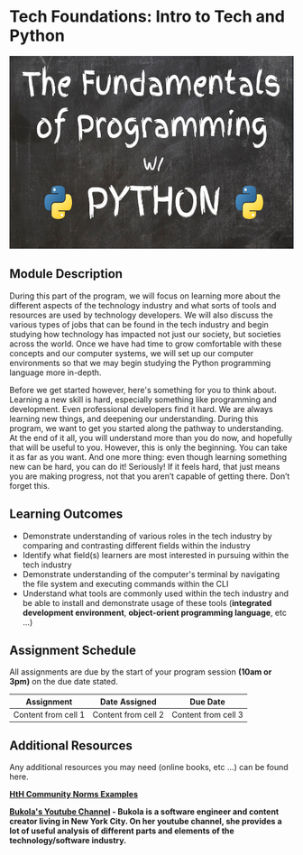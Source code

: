 # Tech Foundations: Intro to Tech and Python

<img alt="Intro to Python" src="../images/python.png" height="342px" width="100%">

## Module Description

During this part of the program, we will focus on learning more about the different aspects of the technology industry and what sorts of tools and resources are used by technology developers. We will also discuss the various types of jobs that can be found in the tech industry and begin studying how technology has impacted not just our society, but societies across the world. Once we have had time to grow comfortable with these concepts and our computer systems, we will set up our computer environments so that we may begin studying the Python programming language more in-depth.

Before we get started however, here's something for you to think about. Learning a new skill is hard, especially something like programming and development. Even professional developers find it hard. We are always learning new things, and deepening our understanding. During this program, we want to get you started along the pathway to understanding. At the end of it all, you will understand more than you do now, and hopefully that will be useful to you. However, this is only the beginning. You can take it as far as you want. And one more thing: even though learning something new can be hard, you can do it! Seriously! If it feels hard, that just means you are making progress, not that you aren’t capable of getting there. Don’t forget this.

## Learning Outcomes

* Demonstrate understanding of various roles in the tech industry by comparing and contrasting different fields within the industry
* Identify what field(s) learners are most interested in pursuing within the tech industry
* Demonstrate understanding of the computer's terminal by navigating the file system and executing commands within the CLI
* Understand what tools are commonly used within the tech industry and be able to install and demonstrate usage of these tools (**integrated development environment**, **object-orient programming language**, etc ...)

## Assignment Schedule

All assignments are due by the start of your program session **(10am or 3pm)**  on the due date stated.

Assignment | Date Assigned | Due Date
---------- | ------------- | -------- 
Content from cell 1 | Content from cell 2  | Content from cell 3 

## Additional Resources

Any additional resources you may need (online books, etc ...) can be found here.

**[HtH Community Norms Examples](https://docs.google.com/document/d/1OXsOziwQqIKLQ-wkS7Uu1WkNJPytA05Uokyq_GjRPyI/edit?usp=sharing)**

**[Bukola's Youtube Channel](https://www.youtube.com/channel/UC-bFgwL_kFKLZA60AiB-CCQ) - Bukola is a software engineer and content creator living in New York City. On her youtube channel, she provides a lot of useful analysis of different parts and elements of the technology/software industry.** 